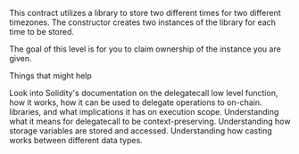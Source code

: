 This contract utilizes a library to store two different times for two different timezones. The constructor creates two instances of the library for each time to be stored.

The goal of this level is for you to claim ownership of the instance you are given.

  Things that might help

Look into Solidity's documentation on the delegatecall low level function, how it works, how it can be used to delegate operations to on-chain. libraries, and what implications it has on execution scope.
Understanding what it means for delegatecall to be context-preserving.
Understanding how storage variables are stored and accessed.
Understanding how casting works between different data types.
